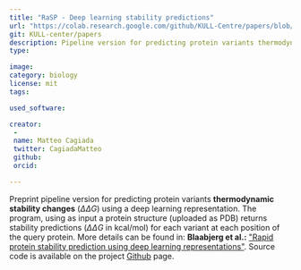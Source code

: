 ```yaml
---
title: "RaSP - Deep learning stability predictions"
url: "https://colab.research.google.com/github/KULL-Centre/papers/blob/main/2022/ML-ddG-Blaabjerg-et-al/RaSPLab.ipynb"
git: KULL-center/papers
description: Pipeline version for predicting protein variants thermodynamic stability changes ( ΔΔG ) using a deep learning representation.
type: 

image: 
category: biology
license: mit
tags: 

used_software:

creator: 
 - 
 name: Matteo Cagiada
 twitter: CagiadaMatteo
 github: 
 orcid: 

---
```

Preprint pipeline version for predicting protein variants **thermodynamic stability changes** ($\Delta \Delta G$) using a deep learning representation. The program, using as input a protein structure (uploaded as PDB) returns stability predictions ($\Delta \Delta G$ in kcal/mol) for each variant at each position of the query protein.
More details can be found in: **Blaabjerg et al.:** ["Rapid protein stability prediction using deep learning representations"](https://www.biorxiv.org/content/10.1101/2022.07.14.500157v1). Source code is available on the project [Github](https://github.com/KULL-Centre/papers/tree/main/2022/ML-ddG-Blaabjerg-et-al) page.

